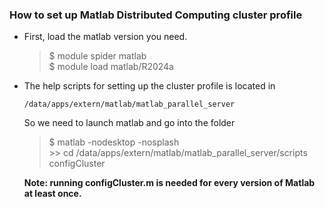
### How to set up Matlab Distributed Computing cluster profile

- First, load the matlab version you need. 

  > $ module spider matlab   
  > $ module load matlab/R2024a   

- The help scripts for setting up the cluster profile is located in  

  `/data/apps/extern/matlab/matlab_parallel_server`

  So we need to launch matlab and go into the folder

  > $ matlab -nodesktop -nosplash  
  > \>\> cd /data/apps/extern/matlab/matlab_parallel_server/scripts
  > configCluster

  **Note: running configCluster.m is needed for every version of Matlab at least once.**  
